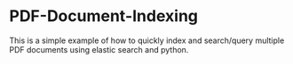 # PDF-Document-Indexing
This is a simple example of how to quickly index and search/query multiple PDF documents using elastic search and python.
